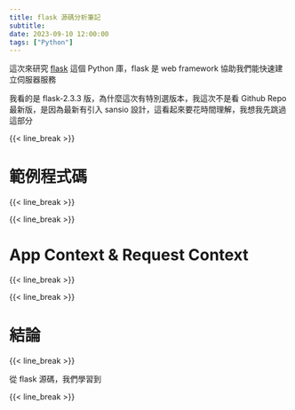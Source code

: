 ```yaml
---
title: flask 源碼分析筆記
subtitle: 
date: 2023-09-10 12:00:00
tags: ["Python"]
---
```



這次來研究 [flask](https://github.com/pallets/flask) 這個 Python 庫，flask 是 web framework 協助我們能快速建立伺服器服務

我看的是 flask-2.3.3 版，為什麼這次有特別選版本，我這次不是看 Github Repo 最新版，是因為最新有引入 sansio 設計，這看起來要花時間理解，我想我先跳過這部分



{{< line_break >}}
# 範例程式碼
{{< line_break >}}


{{< line_break >}}
# App Context & Request Context
{{< line_break >}}


{{< line_break >}}
# 結論
{{< line_break >}}

從 flask 源碼，我們學習到



{{< line_break >}}


